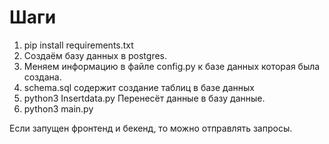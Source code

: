 # Шаги
1. pip install requirements.txt
2. Создаём базу данных в postgres.
3. Меняем информацию в файле config.py к базе данных которая была создана.
4. schema.sql содержит создание таблиц в базе данных
5. python3 Insertdata.py  Перенесёт данные в базу данные.
6. python3 main.py

Если запущен фронтенд и бекенд, то можно отправлять запросы.
